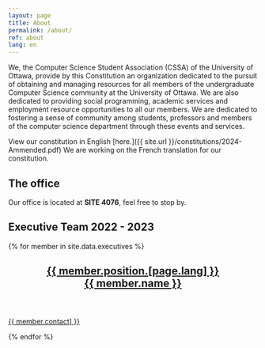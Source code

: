 ```yaml
---
layout: page
title: About
permalink: /about/
ref: about
lang: en
---
```


We, the Computer Science Student Association (CSSA) of the University of Ottawa, provide by this Constitution an organization dedicated to the pursuit of obtaining and managing resources for all members of the undergraduate Computer Science community at the University of Ottawa. We are also dedicated to providing social programming, academic services and employment resource opportunities to all our members. We are dedicated to fostering a sense of community among students, professors and members of the computer science department through these events and services.

View our constitution in English [here.]({{ site.url }}/constitutions/2024-Ammended.pdf) We are working on the French translation for our constitution.

## The office
Our office is located at <b>SITE 4076</b>, feel free to stop by.

## Executive Team 2022 - 2023

<section class="post-feed">
	{% for member in site.data.executives %}
	<a class="post-card" href="mailto:{{ member.contact }}">
		<header class="post-card-header">
			<div class="post-card-image" style="background-image: url(&quot;/images/team/{{member.photo}}&quot;);"></div>
			<div class="post-card-tags"></div>
			<h2 class="post-card-title">{{ member.position.[page.lang] }}<br/>{{ member.name }}</h2>
		</header>
		<section class="post-card-excerpt">
			<p>{{ member.contact] }}</p>
		</section>
	</a>
	{% endfor %}
</section>
